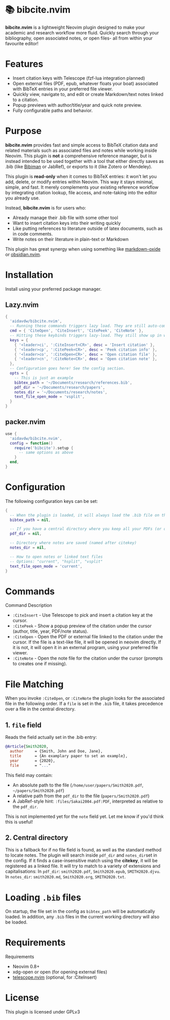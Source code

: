 # 📚 bibcite.nvim
**bibcite.nvim** is a lightweight Neovim plugin designed to make your academic and research workflow more fluid.
Quickly search through your bibliography, open associated notes, or open files- all from within your favourite editor!

# Features
- Insert citation keys with Telescope (fzf-lua integration planned)
- Open external files (PDF, epub, whatever floats your boat) associated with BibTeX entries in your preferred file viewer.
- Quickly view, navigate to, and edit or create Markdown/text notes linked to a citation.
- Popup previews with author/title/year and quick note preview.
- Fully configurable paths and behavior.

# Purpose
**bibcite.nvim** provides fast and simple access to BibTeX citation data and related materials such as associated files and notes while working inside Neovim.
This plugin is **not** a comprehensive reference manager, but is instead intended to be used together with a tool that either directly saves as .bib (like [Bibiman](https://codeberg.org/lukeflo/bibiman) or JabRef), or exports to it (like Zotero or Mendeley).

This plugin is **read-only** when it comes to BibTeX entries: it won't let you add, delete, or modify entries within Neovim.
This way it stays minimal, simple, and fast.
It merely complements your existing reference workflow by integrating citation lookup, file access, and note-taking into the editor you already use.

Instead, **bibcite.nvim** is for users who:
- Already manage their .bib file with some other tool
- Want to insert citation keys into their writing quickly
- Like putting references to literature outside of latex documents, such as in code comments.
- Write notes on their literature in plain-text or Markdown

This plugin has great synergy when using something like [markdown-oxide](https://github.com/Feel-ix-343/markdown-oxide) or [obsidian.nvim](https://github.com/epwalsh/obsidian.nvim).

# Installation
Install using your preferred package manager.

## Lazy.nvim
```lua
{
  'aidavdw/bibcite.nvim',
  -- Running these commands triggers lazy load. They are still auto-completed.
  cmd = { 'CiteOpen', 'CiteInsert', 'CitePeek', 'CiteNote' },
  -- Hitting these keybinds triggers lazy-load. They still show up in which-keys.
  keys = {
    { '<leader>ci', ':CiteInsert<CR>', desc = 'Insert citation' },
    { '<leader>cp', ':CitePeek<CR>', desc = 'Peek citation info' },
    { '<leader>co', ':CiteOpen<CR>', desc = 'Open citation file' },
    { '<leader>cn', ':CiteNote<CR>', desc = 'Open citation note' },
  },
  -- Configuration goes here! See the config section.
  opts = {
    -- This is just an example
    bibtex_path = '~/Documents/research/references.bib',
    pdf_dir = '~/Documents/research/papers',
    notes_dir = '~/Documents/research/notes',
    text_file_open_mode = 'vsplit',
  }
}
```

## packer.nvim
```lua
use {
  'aidavdw/bibcite.nvim',
  config = function()
    require('bibcite').setup {
      -- same options as above
    }
  end,
}
```

# Configuration
The following configuration keys can be set:
```lua
{
  -- When the plugin is loaded, it will always load the .bib file on this path
  bibtex_path = nil,

  -- If you have a central directory where you keep all your PDFs (or other source/associated materials), put it here.
  pdf_dir = nil,

  -- Directory where notes are saved (named after citekey)
  notes_dir = nil,

  -- How to open notes or linked text files
  -- Options: "current", "hsplit", "vsplit"
  text_file_open_mode = 'current', 
}
```

# Commands
Command	Description
- `:CiteInsert` - Use Telescope to pick and insert a citation key at the cursor.
- `:CitePeek` - Show a popup preview of the citation under the cursor (author, title, year, PDF/note status).
- `:CiteOpen` - Open the PDF or external file linked to the citation under the cursor. If the file is a text-like file, it will be opened in neovim directly. If it is not, it will open it in an external program, using your preferred file viewer.
- `:CiteNote` - Open the note file for the citation under the cursor (prompts to creates one if missing).

# File Matching
When you invoke `:CiteOpen`, or `:CiteNote` the plugin looks for the associated file in the following order.
If a `file` is set in the `.bib` file, it takes precedence over a file in the central directory.

## 1. `file` field
Reads the field actually set in the .bib entry:
```bib
@Article{Smith2020,
  author     = {Smith, John and Doe, Jane},
  title      = {An examplary paper to set an example},
  year       = {2020},
  file       = "..."
```
This field may contain:
- An absolute path to the file (`/home/user/papers/Smith2020.pdf`, `~/papers/Smith2020.pdf`)
- A relative path from the `pdf_dir` to the file (`papers/Smith2020.pdf`)
- A JabRef-style hint: `:files/Sakai2004.pdf:PDF`, interpreted as relative to the `pdf_dir`. 

This is not implemented yet for the `note` field yet. Let me know if you'd think this is useful!


## 2. Central directory
This is a fallback for if no file field is found, as well as the standard method to locate notes.
The plugin will search inside `pdf_dir` and `notes_dir`set in the config.
If it finds a case-insensitive match using the **citekey**, it will be registered as a linked file.
It will try to match to a variety of extensions and capitalisations:
In `pdf_dir`: `smith2020.pdf`, `Smith2020.epub`, `SMITH2020.djvu`.
In `notes_dir`: `smith2020.md`, `Smith2020.org`, `SMITH2020.txt`.

# Loading `.bib` files
On startup, the file set in the config as `bibtex_path` will be automatically loaded.
In addition, any `.bib` files in the current working directory will also be loaded.

# Requirements
Requirements
- Neovim 0.8+
- xdg-open or open (for opening external files)
- [telescope.nvim](https://github.com/nvim-telescope/telescope.nvim) (optional, for :CiteInsert)

# License
This plugin is licensed under GPLv3 
